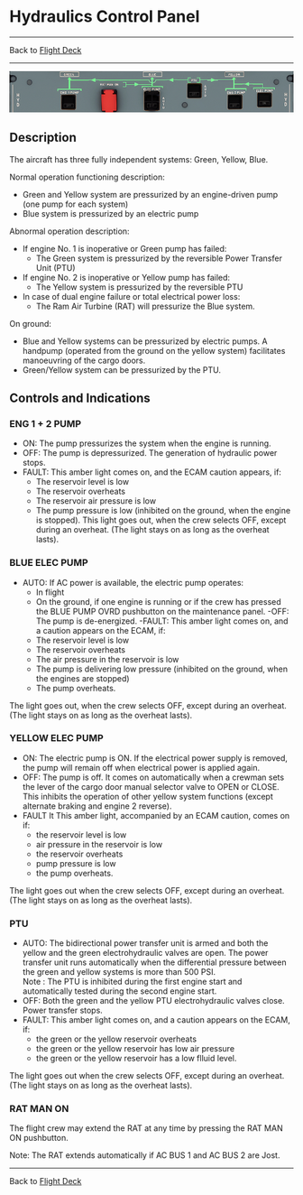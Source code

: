 # Hydraulics Control Panel

---

Back to [Flight Deck](../flight-deck.md)

---

![Hydraulic Control Panel](../../assets/a32nx-briefing/overhead-panel/Hydraulic-Panel.png "Hydraulic Control Panel")

## Description

The aircraft has three fully independent systems: Green, Yellow, Blue.

Normal operation functioning description:

- Green and Yellow system are pressurized by an engine-driven pump (one pump for each system)
- Blue system is pressurized by an electric pump

Abnormal operation description:

- If engine No. 1 is inoperative or Green pump has failed:
    - The Green system is pressurized by the reversible Power Transfer Unit (PTU)
- If engine No. 2 is inoperative or Yellow pump has failed:
    - The Yellow system is pressurized by the reversible PTU
- In case of dual engine failure or total electrical power loss:
    - The Ram Air Turbine (RAT) will pressurize the Blue system.

On ground:

- Blue and Yellow systems can be pressurized by electric pumps. A handpump (operated from the ground on the yellow system) facilitates manoeuvring of the cargo doors.
- Green/Yellow system can be pressurized by the PTU.

## Controls and Indications

###  ENG 1 + 2 PUMP

- ON: The pump pressurizes the system when the engine is running.
- OFF: The pump is depressurized. The generation of hydraulic power stops.
- FAULT: This amber light comes on, and the ECAM caution appears, if:
    - The reservoir level is low
    - The reservoir overheats
    - The reservoir air pressure is low
    - The pump pressure is low (inhibited on the ground, when the engine is stopped). This light goes out, when the crew selects OFF, except during an overheat. (The light stays on as long as the overheat lasts).

### BLUE ELEC PUMP

- AUTO: If AC power is available, the electric pump operates:
    - In flight
    - On the ground, if one engine is running or if the crew has pressed the BLUE PUMP OVRD pushbutton on the maintenance panel.
-OFF: The pump is de-energized.
-FAULT: This amber light comes on, and a caution appears on the ECAM, if:
    - The reservoir level is low
    - The reservoir overheats
    - The air pressure in the reservoir is low
    - The pump is delivering low pressure (inhibited on the ground, when the engines are stopped)
    - The pump overheats.

The light goes out, when the crew selects OFF, except during an overheat. (The light stays on as long as the overheat lasts).

### YELLOW ELEC PUMP

- ON: The electric pump is ON. If the electrical power supply is removed, the pump will remain off when electrical power is applied again.
- OFF: The pump is off. It comes on automatically when a crewman sets the lever of the cargo door manual selector valve to OPEN or CLOSE. This inhibits the operation of other yellow system functions (except alternate braking and engine 2 reverse).
- FAULT It This amber light, accompanied by an ECAM caution, comes on if:
    - the reservoir level is low
    - air pressure in the reservoir is low
    - the reservoir overheats
    - pump pressure is low
    - the pump overheats.

The light goes out when the crew selects OFF, except during an overheat. (The light stays on as long as the overheat lasts).

### PTU

- AUTO: The bidirectional power transfer unit is armed and both the yellow and the green electrohydraulic valves are open. The power transfer unit runs automatically when the differential pressure between the green and yellow systems is more than 500 PSI.<br/>
    Note : The PTU is inhibited during the first engine start and automatically tested during the second engine start.
- OFF: Both the green and the yellow PTU electrohydraulic valves close. Power transfer stops.
- FAULT: This amber light comes on, and a caution appears on the ECAM, if:
    - the green or the yellow reservoir overheats
    - the green or the yellow reservoir has low air pressure
    - the green or the yellow reservoir has a low flluid level.

The light goes out when the crew selects OFF, except during an overheat. (The light stays on as long as the overheat lasts).

### RAT MAN ON

The flight crew may extend the RAT at any time by pressing the RAT MAN ON
pushbutton.

Note: The RAT extends automatically if AC BUS 1 and AC BUS 2 are Jost.


---

Back to [Flight Deck](../flight-deck.md)

